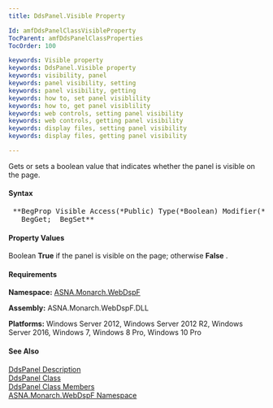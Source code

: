 ```yaml
---
title: DdsPanel.Visible Property

Id: amfDdsPanelClassVisibleProperty
TocParent: amfDdsPanelClassProperties
TocOrder: 100

keywords: Visible property
keywords: DdsPanel.Visible property
keywords: visibility, panel
keywords: panel visibility, setting
keywords: panel visibility, getting
keywords: how to, set panel visiblility
keywords: how to, get panel visiblility
keywords: web controls, setting panel visibility
keywords: web controls, getting panel visibility
keywords: display files, setting panel visibility
keywords: display files, getting panel visibility

---
```


Gets or sets a boolean value that indicates whether the panel is visible on the page.

#### Syntax
<pre class="prettyprint"> **BegProp Visible Access(*Public) Type(*Boolean) Modifier(*Overrides)
   BegGet;  BegSet** </pre>

#### Property Values
Boolean **True** if the panel is visible on the page; otherwise **False** .

#### Requirements
**Namespace:** [ASNA.Monarch.WebDspF](amfWebDspFNamespace.html)

**Assembly:** ASNA.Monarch.WebDspF.DLL

**Platforms:** Windows Server 2012, Windows Server 2012 R2, Windows Server 2016, Windows 7, Windows 8 Pro, Windows 10 Pro

#### See Also
[DdsPanel Description](amfUnderstandingPanels.html)<br /> [DdsPanel Class](amfDdsPanelClass.html) <br />[DdsPanel Class Members](amfDdsPanelClassMembers.html)<br />[ ASNA.Monarch.WebDspF Namespace](amfWebDspFNamespace.html)
